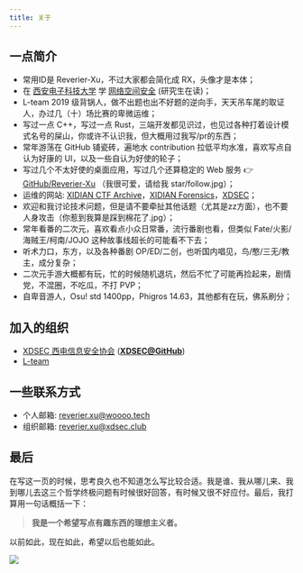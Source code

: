 ```yaml
---
title: 关于
---
```


## 一点简介

- 常用ID是 Reverier-Xu，不过大家都会简化成 RX，头像才是本体；
- 在 [西安电子科技大学](https://www.xidian.edu.cn/) 学 [网络空间安全](https://ce.xidian.edu.cn) (研究生在读)；
- L-team 2019 级背锅人，做不出题也出不好题的逆向手，天天吊车尾的取证人，办过几（十）场比赛的卑微运维；
- 写过一点 C++，写过一点 Rust，三端开发都见识过，也见过各种打着设计模式名号的屎山，你或许不认识我，但大概用过我写/pr的东西；
- 常年游荡在 GitHub 铺瓷砖，遍地水 contribution 拉低平均水准，喜欢写点自认为好康的 UI，以及一些自认为好使的轮子；
- 写过几个不太好使的桌面应用，写过几个还算稳定的 Web 服务 👉 [GitHub/Reverier-Xu](https://github.com/Reverier-Xu) （我很可爱，请给我 star/follow.jpg）；
- 运维的网站: [XIDIAN CTF Archive](https://ctf.xidian.edu.cn/)，[XIDIAN Forensics](https://forensics.xidian.edu.cn/)，[XDSEC](https://www.xdsec.org/)；
- 欢迎和我讨论技术问题，但是请不要牵扯其他话题（尤其是zz方面），也不要人身攻击（你惹到我算是踩到棉花了.jpg）；
- 常年看番的二次元，喜欢看点小众日常番，流行番剧也看，但类似 Fate/火影/海贼王/柯南/JOJO 这种故事线超长的可能看不下去；
- 听术力口，东方，以及各种番剧 OP/ED/二创，也听国内唱见，鸟/憨/三无/教主，成分复杂；
- 二次元手游大概都有玩，忙的时候随机退坑，然后不忙了可能再捡起来，剧情党，不混圈，不吃瓜，不打 PVP；
- 自卑音游人，Osu! std 1400pp，Phigros 14.63，其他都有在玩，佛系刷分；

## 加入的组织

- [XDSEC 西电信息安全协会](https://www.xdsec.org/) ([**XDSEC@GitHub**](https://github.com/XDSEC))
- [L-team](https://l.xdsec.org/)

## 一些联系方式

- 个人邮箱: [reverier.xu@woooo.tech](mailto:reverier.xu@woooo.tech)
- 组织邮箱: [reverier.xu@xdsec.club](mailto:reverier.xu@xdsec.club)

## 最后

在写这一页的时候，思考良久也不知道怎么写比较合适。我是谁、我从哪儿来、我到哪儿去这三个哲学终极问题有时候很好回答，有时候又很不好应付。最后，我打算用一句话概括一下：

> **我是一个希望写点有趣东西的理想主义者。**

以前如此，现在如此，希望以后也能如此。

![](https://files.catbox.moe/9acrj1.webp)
